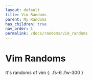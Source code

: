 ```yaml
---
layout: default
title: Vim Randoms
parent: My Randoms
has_children: true
nav_order: 1
permalink: /docs/randoms/vim_randoms
---
```


# Vim Randoms
It's randoms of vim
{: .fs-6 .fw-300 }

